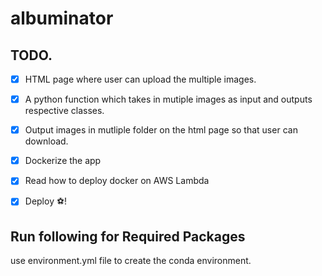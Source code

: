 # albuminator


## TODO.

- [x]  HTML page where user can upload the multiple images. 
- [x] A python function which takes in mutiple images as input and outputs respective classes.
- [x] Output images in mutliple folder on the html page so that user can download.
- [x] Dockerize the app
- [x] Read how to deploy docker on AWS Lambda
- [x] Deploy ⚽️!


## Run following for Required Packages

use environment.yml file to create the conda environment.
